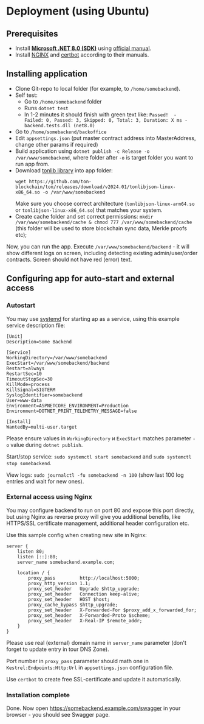 Deployment (using Ubuntu)
=============================


Prerequisites
----------------------------

* Install [**Microsoft .NET 8.0 (SDK)**](https://dotnet.microsoft.com/en-us/download/dotnet/8.0) using [official manual](https://learn.microsoft.com/ru-ru/dotnet/core/install/linux-ubuntu).
* Install [NGINX](https://nginx.org/) and [certbot](https://www.nginx.com/blog/using-free-ssltls-certificates-from-lets-encrypt-with-nginx/) according to their manuals.


Installing application
-------------------------------------------

* Clone Git-repo to local folder (for example, to `/home/somebackend`).
* Self test:
    * Go to `/home/somebackend` folder
    * Runs `dotnet test`
    * In 1-2 minutes it should finish with green text like: `Passed!  - Failed: 0, Passed: 3, Skipped: 0, Total: 3, Duration: Х ms - backend.tests.dll (net8.0)`
* Go to `/home/somebackend/backoffice`
* Edit `appsettings.json` (put master contract address into MasterAddress, change other params if required)
* Build application using `dotnet publish -c Release -o /var/www/somebackend`, where folder after `-o` is target folder you want to run app from.
* Download [tonlib library](https://github.com/ton-blockchain/ton/releases) into app folder:
    ```
    wget https://github.com/ton-blockchain/ton/releases/download/v2024.01/tonlibjson-linux-x86_64.so -o /var/www/somebackend
    ```
    Make sure you choose correct architecture (`tonlibjson-linux-arm64.so` or `tonlibjson-linux-x86_64.so`) that matches your system.
* Create cache folder and set correct permissions: `mkdir /var/www/somebackend/cache & chmod 777 /var/www/somebackend/cache` (this folder will be used to store blockchain sync data, Merkle proofs etc);

Now, you can run the app. Execute `/var/www/somebackend/backend` - it will show different logs on screen, including detecting existing admin/user/order contracts. Screen should not have red (error) text.


Configuring app for auto-start and external access
---------------------------------------------------

### Autostart

You may use [systemd](https://learn.microsoft.com/ru-ru/troubleshoot/developer/webapps/aspnetcore/practice-troubleshoot-linux/2-3-configure-aspnet-core-application-start-automatically) for starting ap as a service, using this example service description file:
```
[Unit]
Description=Some Backend

[Service]
WorkingDirectory=/var/www/somebackend
ExecStart=/var/www/somebackend/backend
Restart=always
RestartSec=10
TimeoutStopSec=30
KillMode=process
KillSignal=SIGTERM
SyslogIdentifier=somebackend
User=www-data
Environment=ASPNETCORE_ENVIRONMENT=Production
Environment=DOTNET_PRINT_TELEMETRY_MESSAGE=false

[Install]
WantedBy=multi-user.target
```

Please ensure values in `WorkingDirectory` и `ExecStart` matches parameter `-o` value during `dotnet publish`.

Start/stop service: `sudo systemctl start somebackend` and `sudo systemctl stop somebackend`.

View logs: `sudo journalctl -fu somebackend -n 100` (show last 100 log entries and wait for new ones).


### External access using Nginx

You may configure backend to run on port 80 and expose this port directly, but using Nginx as reverse proxy will give you additional benefits, like HTTPS/SSL certificate management, additional header configuration etc.

Use this sample config when creating new site in Nginx:
```
server {
    listen 80;
    listen [::]:80;
    server_name somebackend.example.com;

    location / {
        proxy_pass         http://localhost:5000;
        proxy_http_version 1.1;
        proxy_set_header   Upgrade $http_upgrade;
        proxy_set_header   Connection keep-alive;
        proxy_set_header   HOST $host;
        proxy_cache_bypass $http_upgrade;
        proxy_set_header   X-Forwarded-For $proxy_add_x_forwarded_for;
        proxy_set_header   X-Forwarded-Proto $scheme;
        proxy_set_header   X-Real-IP $remote_addr;
    }
}
```

Please use real (external) domain name in `server_name` parameter (don't forget to update entry in tour DNS Zone).

Port number in `proxy_pass` parameter should math one in `Kestrel:Endpoints:Http:Url` in `appsettings.json` configuration file.

Use `certbot` to create free SSL-certificate and update it automatically.


### Installation complete

Done. Now open https://somebackend.example.com/swagger in your browser - you should see Swagger page.